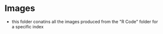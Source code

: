 # Images
- this folder conatins all the images produced from the "R Code" folder for a specific index

